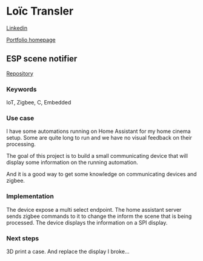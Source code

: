 # Loïc Transler

[Linkedin](https://www.linkedin.com/in/loictransler/)

[Portfolio homepage](/portfolio/)


## ESP scene notifier

[Repository](https://github.com/loictr/esp-scene-notifier-st7789)

### Keywords

IoT, Zigbee, C, Embedded

### Use case

I have some automations running on Home Assistant for my home cinema setup. Some are quite long to run and we have no visual feedback on their processing.

The goal of this project is to build a small communicating device that will display some information on the running automation.

And it is a good way to get some knowledge on communicating devices and zigbee.

### Implementation

The device expose a multi select endpoint. The home assistant server sends zigbee commands to it to change the inform the scene that is being processed.
The device displays the information on a SPI display.

### Next steps

3D print a case. And replace the display I broke...
